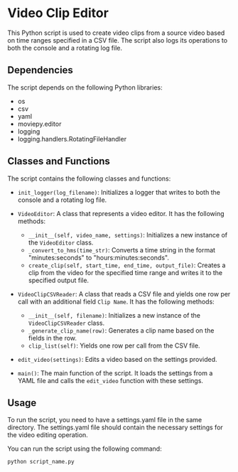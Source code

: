 # Video Clip Editor

This Python script is used to create video clips from a source video based on time ranges specified in a CSV file. The script also logs its operations to both the console and a rotating log file.

## Dependencies

The script depends on the following Python libraries:
- os
- csv
- yaml
- moviepy.editor
- logging
- logging.handlers.RotatingFileHandler

## Classes and Functions

The script contains the following classes and functions:

- `init_logger(log_filename)`: Initializes a logger that writes to both the console and a rotating log file.

- `VideoEditor`: A class that represents a video editor. It has the following methods:
  - `__init__(self, video_name, settings)`: Initializes a new instance of the `VideoEditor` class.
  - `_convert_to_hms(time_str)`: Converts a time string in the format "minutes:seconds" to "hours:minutes:seconds".
  - `create_clip(self, start_time, end_time, output_file)`: Creates a clip from the video for the specified time range and writes it to the specified output file.

- `VideoClipCSVReader`: A class that reads a CSV file and yields one row per call with an additional field `Clip Name`. It has the following methods:
  - `__init__(self, filename)`: Initializes a new instance of the `VideoClipCSVReader` class.
  - `_generate_clip_name(row)`: Generates a clip name based on the fields in the row.
  - `clip_list(self)`: Yields one row per call from the CSV file.

- `edit_video(settings)`: Edits a video based on the settings provided.

- `main()`: The main function of the script. It loads the settings from a YAML file and calls the `edit_video` function with these settings.

## Usage

To run the script, you need to have a settings.yaml file in the same directory. The settings.yaml file should contain the necessary settings for the video editing operation.

You can run the script using the following command:

```shell
python script_name.py
